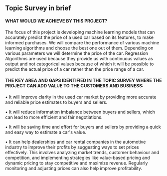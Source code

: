 ## Topic Survey in brief
#### WHAT WOULD WE ACHIEVE BY THIS PROJECT?

The focus of this project is developing machine learning models that can accurately predict
the price of a used car based on its features, to make informed purchases. We will compare
the performance of various machine learning algorithms and choose the best one out of them.
Depending on various parameters we will determine the price of the car. Regression
Algorithms are used because they provide us with continuous values as output and not
categorical values because of which it will be possible to predict the actual price of a car
rather than the price range of a car.


#### THE KEY AREA AND GAPS IDENTIFIED IN THE TOPIC SURVEY WHERE THE PROJECT CAN ADD VALUE TO THE CUSTOMERS AND BUSINESS:

• It will improve clarity in the used car market by providing more accurate and reliable
price estimates to buyers and sellers.

• It will reduce information imbalance between buyers and sellers, which can lead to
more efficient and fair negotiations.

• It will be saving time and effort for buyers and sellers by providing a quick and easy
way to estimate a car's value.

• It can help dealerships and car rental companies in the automotive industry to improve
their profits by suggesting ways to set prices effectively. This involves analyzing
market trends, customer behaviour and competition, and implementing strategies like
value-based pricing and dynamic pricing to stay competitive and maximize revenue.
Regularly monitoring and adjusting prices can also help improve profitability.

